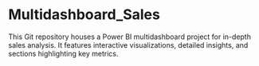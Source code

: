 # Multidashboard_Sales
This Git repository houses a Power BI multidashboard project for in-depth sales analysis. It features interactive visualizations, detailed insights, and sections highlighting key metrics.

